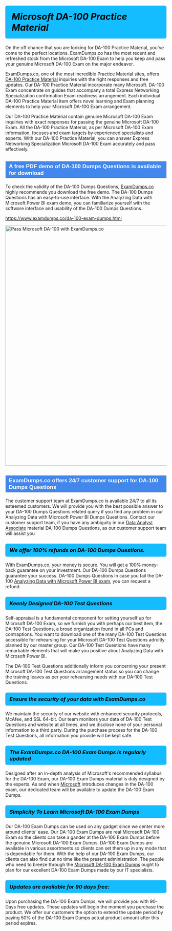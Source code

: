 <h1>                <strong><span style="display: block; color: #000000; background: #14BDFF; border: 0.5px solid #AED6F1; border-left: 3px solid #3498DB; padding: .6em; border-radius: 6px;">                     <em>Microsoft DA-100 <span class="exam_variation">Practice Material</span> </em>                </span></strong>            </h1>                        <p>On the off chance that you are looking for DA-100 <span class="exam_variation">Practice Material</span>, you've come to the perfect locations.             ExamDumps.co has the most recent and refreshed stock from the Microsoft DA-100 Exam to help you keep and pass your genuine Microsoft DA-100 Exam on the major endeavor.</p>                        <p>ExamDumps.co, one of the most incredible <span class="exam_variation">Practice Material</span> sites, offers <a href="https://www.examdumps.co/da-100-exam-dumps.html">DA-100 <span class="exam_variation">Practice Material</span></a> inquiries with the right responses and free updates. Our DA-100 <span class="exam_variation">Practice Material</span> incorporate             many Microsoft. DA-100 Exam concentrate on guides that accompany a total Express Networking Specialization confirmation Exam readiness arrangement. Each individual             DA-100 <span class="exam_variation">Practice Material</span> item offers novel learning and Exam planning elements to help your Microsoft DA-100 Exam arrangement.</p>                        <p>Our DA-100 <span class="exam_variation">Practice Material</span> contain genuine Microsoft DA-100 Exam inquiries with exact responses for passing the genuine Microsoft DA-100 Exam. All the DA-100 <span class="exam_variation">Practice Material</span>,             as per Microsoft DA-100 Exam information, focuses and exam targets by experienced specialists and experts. With our DA-100 <span class="exam_variation">Practice Material</span>, you can answer             Express Networking Specialization Microsoft DA-100 Exam accurately and pass effectively.</p>                        <h2 style="background: #4287ec; border: 1px solid #cccccc; padding: 5px 10px;">                <span style="color: #ffffff;">                    <span style="font-size: 11pt;">                        <span style="line-height: normal;">                            <span style="font-family: Calibri,sans-serif;">                                <strong>                                    <span style="font-size: 13.0pt;">A free PDF demo of DA-100 <span class="exam_variation2">Dumps Questions</span> is available for download</span>                                </strong>                            </span>                        </span>                    </span>                </span>            </h2>                        <p>To check the validity of the DA-100 <span class="exam_variation2">Dumps Questions</span>, <a href="https://www.examdumps.co/">ExamDumps.co</a> highly recommends you download the free demo. The DA-100 <span class="exam_variation2">Dumps Questions</span> has an easy-to-use interface.             With the Analyzing Data with Microsoft Power BI exam demo, you can familiarize yourself with the software interface and usability of the DA-100 <span class="exam_variation2">Dumps Questions</span>.</p>                        <p><a href="https://www.examdumps.co/da-100-exam-dumps.html">https://www.examdumps.co/da-100-exam-dumps.html</a></p>                        <p><a href="https://www.examdumps.co/"><img src="https://www.examdumps.co//images/banners/big-sale-20-percent-discount-offer-examdumps.jpg" class="postImage" alt="Pass Microsoft DA-100 with ExamDumps.co" width="750"></a></p>                            <h2 style="background: #4287ec; border: 1px solid #cccccc; padding: 5px 10px;">                <span style="color: #ffffff;">                    <span style="font-size: 11pt;">                        <span style="line-height: normal;">                            <span style="font-family: Calibri,sans-serif;">                                <strong>                                    <span style="font-size: 13.0pt;">ExamDumps.co offers 24/7 customer support for DA-100 <span class="exam_variation2">Dumps Questions</span> </span>                                </strong>                            </span>                        </span>                    </span>                </span>            </h2>                        <p>The customer support team at ExamDumps.co is available 24/7 to all its esteemed customers. We will provide you with the best possible answer to your DA-100 <span class="exam_variation2">Dumps Questions</span>            related query if you find any problem in our Analyzing Data with Microsoft Power BI <span class="exam_variation2">Dumps Questions</span>. Contact our customer support team, if you have any ambiguity in             our <a href="https://www.examdumps.co/data-analyst-associate-exam-dumps.html">Data Analyst Associate</a> material DA-100 <span class="exam_variation2">Dumps Questions</span>, as our customer support team will assist you</p>                        <h3>                <strong>                    <span style="display: block; color: #000000; background: #14BDFF; border: 0.5px solid #AED6F1; border-left: 3px solid #3498DB; padding: .6em; border-radius: 6px;">                        <em>We offer 100% refunds on DA-100 <span class="exam_variation2">Dumps Questions</span>.</em>                    </span>                </strong>            </h3>                        <p>With ExamDumps.co, your money is secure. You will get a 100% money-back guarantee on your investment. Our DA-100 <span class="exam_variation2">Dumps Questions</span> guarantee your success.             DA-100 <span class="exam_variation2">Dumps Questions</span> In case you fail the DA-100 <a href="https://www.examdumps.co/da-100-exam-dumps.html">Analyzing Data with Microsoft Power BI exam</a>, you can request a refund.</p>                        <h3>                <strong>                    <span style="display: block; color: #000000; background: #14BDFF; border: 0.5px solid #AED6F1; border-left: 3px solid #3498DB; padding: .6em; border-radius: 6px;">                        <em>Keenly Designed DA-100 <span class="exam_variation3">Test Questions</span></em>                    </span>                </strong>            </h3>                        <p>Self-appraisal is a fundamental component for setting yourself up for Microsoft DA-100 Exam, so we furnish you with perhaps our best item, the DA-100 <span class="exam_variation3">Test Questions</span>,             a broad organization found in all PCs and contraptions. You want to download one of the many DA-100 <span class="exam_variation3">Test Questions</span> accessible for rehearsing for your             Microsoft DA-100 <span class="exam_variation3">Test Questions</span> adroitly planned by our master group. Our DA-100 <span class="exam_variation3">Test Questions</span> have many remarkable elements that will make you             positive about Analyzing Data with Microsoft Power BI.</p>                        <p>The DA-100 <span class="exam_variation3">Test Questions</span> additionally inform you concerning your present Microsoft DA-100 <span class="exam_variation3">Test Questions</span> arrangement status so you can change the training             leaves as per your rehearsing needs with our DA-100 <span class="exam_variation3">Test Questions</span>.</p>                        <h3>                <strong>                    <span style="display: block; color: #000000; background: #14BDFF; border: 0.5px solid #AED6F1; border-left: 3px solid #3498DB; padding: .6em; border-radius: 6px;">                        <em>Ensure the security of your data with ExamDumps.co </em>                    </span>                </strong>            </h3>                        <p>We maintain the security of our website with enhanced security protocols, McAfee, and SSL 64-bit. Our team monitors your data of DA-100 <span class="exam_variation3">Test Questions</span> and website at all times,             and we disclose none of your personal information to a third party. During the purchase process for the DA-100 <span class="exam_variation3">Test Questions</span>, all information you provide will be kept safe.</p>                        <h3>                <strong>                    <span style="display: block; color: #000000; background: #14BDFF; border: 0.5px solid #AED6F1; border-left: 3px solid #3498DB; padding: .6em; border-radius: 6px;">                        <em>The ExamDumps.co DA-100 <span class="exam_variation4">Exam Dumps</span> is regularly updated </em>                    </span>                </strong>            </h3>                        <p>Designed after an in-depth analysis of Microsoft's recommended syllabus for the DA-100 Exam, our DA-100 <span class="exam_variation4">Exam Dumps</span> material is duly designed by the experts.             As and when <a href="https://www.examdumps.co/microsoft-exam-dumps.html">Microsoft</a> introduces changes in the DA-100 exam, our dedicated team will be available to update the DA-100 <span class="exam_variation4">Exam Dumps</span>.</p>                        <h3>                <strong>                    <span style="display: block; color: #000000; background: #14BDFF; border: 0.5px solid #AED6F1; border-left: 3px solid #3498DB; padding: .6em; border-radius: 6px;">                        <em>Simplicity To Learn Microsoft DA-100 <span class="exam_variation4">Exam Dumps</span></em>                    </span>                </strong>            </h3>                        <p>Our DA-100 <span class="exam_variation4">Exam Dumps</span> can be used on any gadget since we center more around clients' ease. Our DA-100 <span class="exam_variation4">Exam Dumps</span> are real Microsoft DA-100 Exam             so the clients can take a gander at the DA-100 <span class="exam_variation4">Exam Dumps</span> before the genuine Microsoft DA-100 <span class="exam_variation4">Exam Dumps</span>. DA-100 <span class="exam_variation4">Exam Dumps</span> are available in various assortments             so clients can set them up in any mode that is dependable for them. With the help of our DA-100 <span class="exam_variation4">Exam Dumps</span>, our clients can also find out no time like the present administration.             The people who need to breeze through the <a href="https://www.examdumps.co/da-100-exam-dumps.html">Microsoft DA-100 <span class="exam_variation4">Exam Dumps</span></a> ought to plan for our excellent DA-100 <span class="exam_variation4">Exam Dumps</span> made by our IT specialists.</p>                        <h3>                <strong>                    <span style="display: block; color: #000000; background: #14BDFF; border: 0.5px solid #AED6F1; border-left: 3px solid #3498DB; padding: .6em; border-radius: 6px;">                        <em>Updates are available for 90 days free:</em>                    </span>                </strong>            </h3>                        <p>Upon purchasing the DA-100 <span class="exam_variation4">Exam Dumps</span>, we will provide you with 90-Days free updates. These updates will begin the moment you purchase the product.             We offer our customers the option to extend the update period by paying 50% of the DA-100 <span class="exam_variation4">Exam Dumps</span> actual product amount after this period expires.</p>                    

